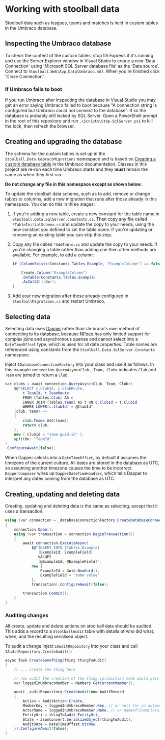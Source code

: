 # Working with stoolball data

Stoolball data such as leagues, teams and matches is held in custom tables in the Umbraco database.

## Inspecting the Umbraco database

To check the content of the custom tables, stop IIS Express if it's running and use the Server Explorer window in Visual Studio to create a new 'Data Connection' using 'Microsoft SQL Server database file' as the 'Data source'. Connect to `Stoolball.Web\App_Data\Umbraco.mdf`. When you're finished click 'Close Connection'.

### If Umbraco fails to boot

If you run Umbraco after inspecting the database in Visual Studio you may get an error saying Umbraco failed to boot because "A connection string is configured but Umbraco could not connect to the database". If so the database is probably still locked by SQL Server. Open a PowerShell prompt
in the root of this repository and run `.\Scripts\Stop-SqlServer.ps1` to kill the lock, then refresh the browser.

## Creating and upgrading the database

The schema for the custom tables is set up in the `Stoolball.Data.UmbracoMigrations` namespace and is based on [Creating a custom database table](https://our.umbraco.com/Documentation/Extending/Database/) in the Umbraco documentation. Classes in this project are re-run each time Umbraco starts and they **must** remain the same as when they first ran.

**Do not change any file in this namespace except as shown below.**

To update the stoolball data schema, such as to add, remove or change tables or columns, add a new migration that runs after those already in this namespace. You can do this in three stages:

1. If you're adding a new table, create a new constant for the table name in `Stoolball.Data.SqlServer.Constants.cs`. Then copy any file called `*TableInitialSchema.cs` and update the copy to your needs, using the new constant you defined to set the table name. If you're updating or removing an existing table you can skip this step.
2. Copy any file called `*AddTable.cs` and update the copy to your needs. If you're changing a table rather than adding one then other methods are available. For example, to add a column:

   ```csharp
   if (ColumnExists(Constants.Tables.Example, "ExampleColumn") == false) {

       Create.Column("ExampleColumn")
       .OnTable(Constants.Tables.Example)
       .AsInt32().Do();
   }
   ```

3. Add your new migration after those already configured in `StoolballMigrations.cs` and restart Umbraco.

## Selecting data

Selecting data uses [Dapper](https://github.com/StackExchange/Dapper) rather than Umbraco's own method of connecting to its database, because [NPoco](https://discoverdot.net/projects/npoco) has only limited support for complex joins and asynchronous queries and cannot select into a `DateTimeOffset` type, which is used for all date properties. Table names are referenced using constants from the `Stoolball.Data.SqlServer.Constants` namespace.

Inject `IDatabaseConnectionFactory` into your class and use it as follows. In this example `connection.QueryAsync<Club, Team, Club>` indicates `Club` and `Team` are joined to return a `Club`:

```csharp
var clubs = await connection.QueryAsync<Club, Team, Club>(
    $@"SELECT c.ClubId, c.ClubRoute,
        t.TeamId, t.TeamRoute
        FROM {Tables.Club} AS c
        INNER JOIN {Tables.Team} AS t ON c.ClubId = t.ClubId
        WHERE LOWER(c.ClubId) = @ClubId",
    (club, team) =>
    {
        club.Teams.Add(team);
        return club;
    },
    new { ClubId = "some-guid-id" },
    splitOn: "TeamId"
)
.ConfigureAwait(false);
```

When Dapper selects into a `DateTimeOffset`, by default it assumes the timezone of the current culture. All dates are stored in the database as UTC, so assuming another timezone causes the time to be incorrect. `DapperComposer` wires up `DapperDateTimeHandler`, which tells Dapper to interpret any dates coming from the database as UTC.

## Creating, updating and deleting data

Creating, updating and deleting data is the same as selecting, except that it uses a transaction.

```csharp
using (var connection = _databaseConnectionFactory.CreateDatabaseConnection())
{
    connection.Open();
    using (var transaction = connection.BeginTransaction())
    {
        await connection.ExecuteAsync(
            $@"INSERT INTO {Tables.Example}
               (ExampleId, ExampleField)
               VALUES
               (@ExampleId, @ExampleField)",
            new {
                ExampleId = Guid.NewGuid(),
                ExampleField = "some value"
            },
            transaction).ConfigureAwait(false);

        transaction.Commit();
    }
}
```

### Auditing changes

All create, update and delete actions on stoolball data should be audited. This adds a record to a `StoolballAudit` table with details of who did what, when, and the resulting serialised object.

To audit a change inject `IAuditRepository` into your class and call `IAuditRepository.CreateAudit()`:

```csharp
async Task CreateSomeThing(Thing thingToAudit)
{
    // ... create the thing here

    // now audit the creation of the thing (production code would pass in the member name)
    var loggedInUmbracoMember = Members.GetCurrentMember();

    await _auditRepository.CreateAudit(new AuditRecord
    {
        Action = AuditAction.Create,
        MemberKey = loggedInUmbracoMember.Key, // or null for an automated process
        ActorName = loggedInUmbracoMember.Name, // or nameof(SomeClass) for an automated process
        EntityUri = thingToAudit.EntityUri,
        State = JsonConvert.SerializeObject(thingToAudit),
        AuditDate = DateTimeOffset.UtcNow
    }).ConfigureAwait(false);
}
```
